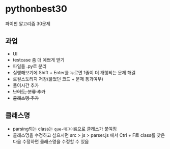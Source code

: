 # pythonbest30
파이썬 알고리즘 30문제

## 과업
* UI
* testcase 좀 더 예쁘게 받기
* 파일들 .py로 분리
* 실행해보기에 Shift + Enter를 누르면 1줄이 더 개행되는 문제 해결
* 로컬스토리지 저장(풀었던 코드 + 문제 통과여부)
* 풀이시간 추가
* ~~난이도, 분류 추가~~
* ~~클래스명 추가~~

## 클래스명
* parsing되는 class는 `que-태그이름`으로 클래스가 붙여짐
* 클래스명을 수정하고 싶으시면 src > js > parser.js 에서 Ctrl + F로 class를 찾은 다음 수정하면 클래스명을 수정할 수 있음